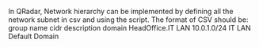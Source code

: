 In QRadar, Network hierarchy can be implemented by defining all the network subnet in csv and using the script. The format of CSV should be:
group	            name	  cidr	      description	  domain
HeadOffice.IT     LAN    10.0.1.0/24  IT LAN        Default Domain




